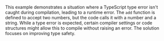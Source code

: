 This example demonstrates a situation where a TypeScript type error isn't caught during compilation, leading to a runtime error. The `add` function is defined to accept two numbers, but the code calls it with a number and a string. While a type error is expected, certain compiler settings or code structures might allow this to compile without raising an error.  The solution focuses on improving type safety.
